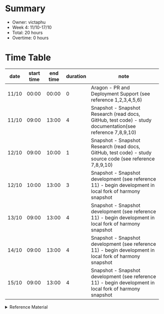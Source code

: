 # Summary
* Owner: victaphu
* Week 4: 11/10-17/10
* Total: 20 hours
* Overtime: 0 hours

# Time Table
| date  | start time  | end time | duration  |  note |
|---|---|---|---|---|
| 11/10 | 00:00 | 00:00 | 0 | Aragon - PR and Deployment Support (see reference 1,2,3,4,5,6) |
| 11/10 | 09:00 | 13:00 | 4 | Snapshot - Snapshot Research (read docs, GitHub, test code) - study documentation(see reference 7,8,9,10) |
| 12/10 | 09:00 | 10:00 | 1 | Snapshot - Snapshot Research (read docs, GitHub, test code) - study source code (see reference 7,8,9,10) |  
| 12/10 | 10:00 | 13:00 | 3 | Snapshot - Snapshot development (see reference 11) - begin development in local fork of harmony snapshot |
| 13/10 | 09:00 | 13:00 | 4 | Snapshot - Snapshot development (see reference 11) - begin development in local fork of harmony snapshot |
| 14/10 | 09:00 | 13:00 | 4 | Snapshot - Snapshot development (see reference 11) - begin development in local fork of harmony snapshot |
| 15/10 | 09:00 | 13:00 | 4 | Snapshot - Snapshot development (see reference 11) - begin development in local fork of harmony snapshot | 

<details>
  <summary>Reference Material </summary>
  
  1. [Aragon - PR and Deployment Support - updates for aragon.js PR](https://github.com/aragon/aragon.js/pull/490)
  2. [Aragon - PR and Deployment Support - updates for aragon-apps PR](https://github.com/aragon/aragon-apps/pull/1336)
  3. [Aragon - PR and Deployment Support - updates for dao-template PR](https://github.com/aragon/dao-templates/pull/178)
  4. [Aragon - PR and Deployment Support - updates for use-wallet PR](https://github.com/aragon/use-wallet/pull/139)
  5. [Aragon - PR and Deployment Support - updates for client PR](https://github.com/aragon/client/pull/1662)
  6. [Aragon - PR and Deployment Support - updates for ui PR](https://github.com/aragon/ui/pull/861)
  7. [Snapshot - Snapshot Research (read docs, GitHub, test code) - issue #13](https://github.com/harmony-one/snapshot/issues/13)
  8. [Snapshot - Snapshot Research (read docs, GitHub, test code) - documentation review](https://docs.snapshot.org/)
  9. [Snapshot - Snapshot Research (read docs, GitHub, test code) - source code review](https://github.com/snapshot-labs/snapshot/tree/develop/src/components/Voting)
  10. [Snapshot - Snapshot Research (read docs, GitHub, test code) - source code review on fork and development](https://github.com/victaphu/snapshot-hub)
  11. [Snapshot - Snapshot development - development in local fork](https://github.com/victaphu/snapshot)
</details>
